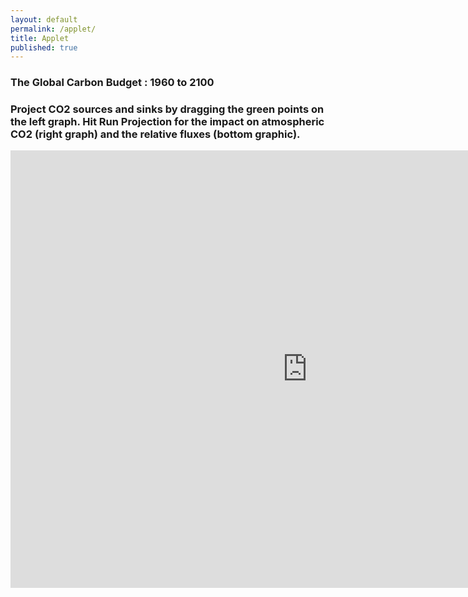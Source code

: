 ```yaml
---
layout: default
permalink: /applet/
title: Applet
published: true
---
```


<p style="text-align: center;">
<h3> The Global Carbon Budget : 1960 to 2100 <h3> </p>

Project CO2 sources and sinks by dragging the green points on the left graph. 
Hit Run Projection for the impact on atmospheric CO2 (right graph) and the relative fluxes (bottom graphic).


<iframe src="http://www.ssec.wisc.edu/sose/flex/CarbonCycle.html" width="950px" height="700px" align="left" frameborder="0px" marginwidth="0px" scrolling="none" border="0px" class="iframe-class"></iframe>
